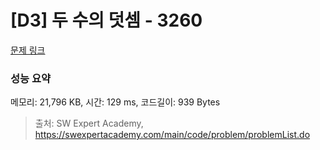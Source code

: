 # [D3] 두 수의 덧셈 - 3260 

[문제 링크](https://swexpertacademy.com/main/code/problem/problemDetail.do?contestProbId=AWBC1lOad9IDFAWr) 

### 성능 요약

메모리: 21,796 KB, 시간: 129 ms, 코드길이: 939 Bytes



> 출처: SW Expert Academy, https://swexpertacademy.com/main/code/problem/problemList.do